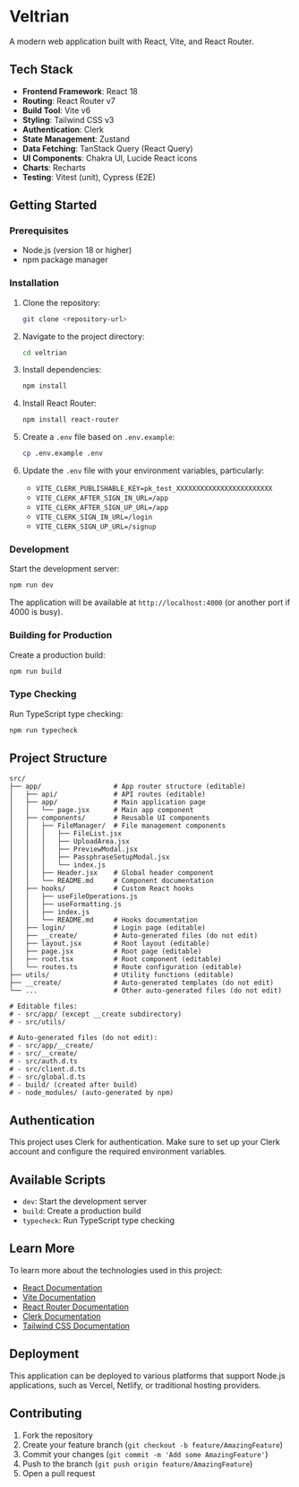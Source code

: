 # Veltrian

A modern web application built with React, Vite, and React Router.

## Tech Stack

- **Frontend Framework**: React 18
- **Routing**: React Router v7
- **Build Tool**: Vite v6
- **Styling**: Tailwind CSS v3
- **Authentication**: Clerk
- **State Management**: Zustand
- **Data Fetching**: TanStack Query (React Query)
- **UI Components**: Chakra UI, Lucide React icons
- **Charts**: Recharts
- **Testing**: Vitest (unit), Cypress (E2E)

## Getting Started

### Prerequisites

- Node.js (version 18 or higher)
- npm package manager

### Installation

1. Clone the repository:

   ```bash
   git clone <repository-url>
   ```

2. Navigate to the project directory:

   ```bash
   cd veltrian
   ```

3. Install dependencies:

   ```bash
   npm install
   ```

4. Install React Router:

   ```bash
   npm install react-router
   ```

5. Create a `.env` file based on `.env.example`:

   ```bash
   cp .env.example .env
   ```

6. Update the `.env` file with your environment variables, particularly:
   - `VITE_CLERK_PUBLISHABLE_KEY=pk_test_XXXXXXXXXXXXXXXXXXXXXXXX`
   - `VITE_CLERK_AFTER_SIGN_IN_URL=/app`
   - `VITE_CLERK_AFTER_SIGN_UP_URL=/app`
   - `VITE_CLERK_SIGN_IN_URL=/login`
   - `VITE_CLERK_SIGN_UP_URL=/signup`

### Development

Start the development server:

```bash
npm run dev
```

The application will be available at `http://localhost:4000` (or another port if 4000 is busy).

### Building for Production

Create a production build:

```bash
npm run build
```

### Type Checking

Run TypeScript type checking:

```bash
npm run typecheck
```

## Project Structure

```text
src/
├── app/                  # App router structure (editable)
│   ├── api/              # API routes (editable)
│   ├── app/              # Main application page
│   │   └── page.jsx      # Main app component
│   ├── components/       # Reusable UI components
│   │   ├── FileManager/  # File management components
│   │   │   ├── FileList.jsx
│   │   │   ├── UploadArea.jsx
│   │   │   ├── PreviewModal.jsx
│   │   │   ├── PassphraseSetupModal.jsx
│   │   │   └── index.js
│   │   ├── Header.jsx    # Global header component
│   │   └── README.md     # Component documentation
│   ├── hooks/            # Custom React hooks
│   │   ├── useFileOperations.js
│   │   ├── useFormatting.js
│   │   ├── index.js
│   │   └── README.md     # Hooks documentation
│   ├── login/            # Login page (editable)
│   ├── __create/         # Auto-generated files (do not edit)
│   ├── layout.jsx        # Root layout (editable)
│   ├── page.jsx          # Root page (editable)
│   ├── root.tsx          # Root component (editable)
│   └── routes.ts         # Route configuration (editable)
├── utils/                # Utility functions (editable)
├── __create/             # Auto-generated templates (do not edit)
└── ...                   # Other auto-generated files (do not edit)

# Editable files:
# - src/app/ (except __create subdirectory)
# - src/utils/

# Auto-generated files (do not edit):
# - src/app/__create/
# - src/__create/
# - src/auth.d.ts
# - src/client.d.ts
# - src/global.d.ts
# - build/ (created after build)
# - node_modules/ (auto-generated by npm)
```

## Authentication

This project uses Clerk for authentication. Make sure to set up your Clerk account and configure the required environment variables.

## Available Scripts

- `dev`: Start the development server
- `build`: Create a production build
- `typecheck`: Run TypeScript type checking

## Learn More

To learn more about the technologies used in this project:

- [React Documentation](https://react.dev/)
- [Vite Documentation](https://vitejs.dev/)
- [React Router Documentation](https://reactrouter.com/)
- [Clerk Documentation](https://clerk.com/docs/)
- [Tailwind CSS Documentation](https://tailwindcss.com/)

## Deployment

This application can be deployed to various platforms that support Node.js applications, such as Vercel, Netlify, or traditional hosting providers.

## Contributing

1. Fork the repository
2. Create your feature branch (`git checkout -b feature/AmazingFeature`)
3. Commit your changes (`git commit -m 'Add some AmazingFeature'`)
4. Push to the branch (`git push origin feature/AmazingFeature`)
5. Open a pull request
